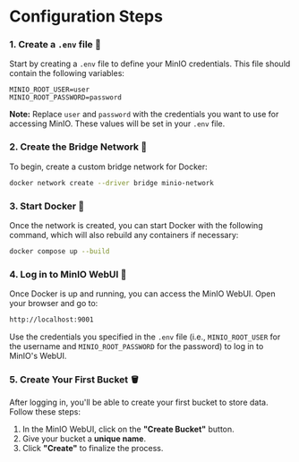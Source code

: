 # Configuration Steps

### 1. Create a `.env` file 📄

Start by creating a `.env` file to define your MinIO credentials. This file should contain the following variables:

```env
MINIO_ROOT_USER=user
MINIO_ROOT_PASSWORD=password
```
**Note:** Replace `user` and `password` with the credentials you want to use for accessing MinIO. These values will be set in your `.env` file.

### 2. Create the Bridge Network 🌉

To begin, create a custom bridge network for Docker:

```sh
docker network create --driver bridge minio-network
```

### 3. Start Docker 🚀

Once the network is created, you can start Docker with the following command, which will also rebuild any containers if necessary:

```sh
docker compose up --build
```

### 4. Log in to MinIO WebUI 🔑

Once Docker is up and running, you can access the MinIO WebUI. Open your browser and go to:

```sh
http://localhost:9001
```
Use the credentials you specified in the `.env` file (i.e., `MINIO_ROOT_USER` for the username and `MINIO_ROOT_PASSWORD` for the password) to log in to MinIO's WebUI.

### 5. Create Your First Bucket 🪣

After logging in, you'll be able to create your first bucket to store data. Follow these steps:

1. In the MinIO WebUI, click on the **"Create Bucket"** button.
2. Give your bucket a **unique name**.
3. Click **"Create"** to finalize the process.
